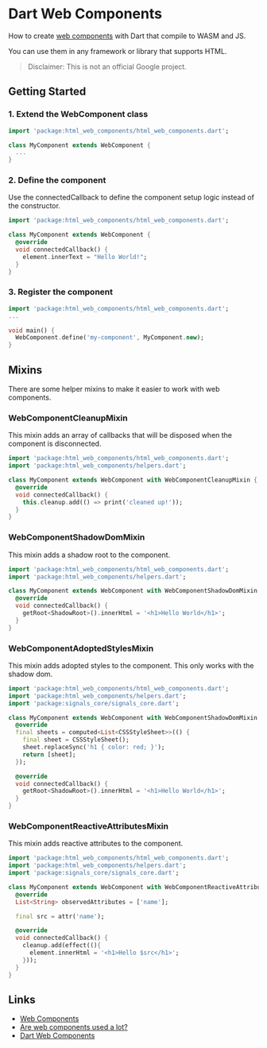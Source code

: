 # Dart Web Components

How to create [web components](https://developer.mozilla.org/en-US/docs/Web/API/Web_components) with Dart that compile to WASM and JS.

You can use them in any framework or library that supports HTML.

> Disclaimer: This is not an official Google project.

## Getting Started

### 1. Extend the WebComponent class

```dart
import 'package:html_web_components/html_web_components.dart';

class MyComponent extends WebComponent {
  ...
}
```

### 2. Define the component

Use the connectedCallback to define the component setup logic instead of the constructor.

```dart
import 'package:html_web_components/html_web_components.dart';

class MyComponent extends WebComponent {
  @override
  void connectedCallback() {
    element.innerText = "Hello World!";
  }
}
```

### 3. Register the component

```dart
import 'package:html_web_components/html_web_components.dart';
...

void main() {
  WebComponent.define('my-component', MyComponent.new);
}
```

## Mixins

There are some helper mixins to make it easier to work with web components.

### WebComponentCleanupMixin

This mixin adds an array of callbacks that will be disposed when the component is disconnected.

```dart
import 'package:html_web_components/html_web_components.dart';
import 'package:html_web_components/helpers.dart';

class MyComponent extends WebComponent with WebComponentCleanupMixin {
  @override
  void connectedCallback() {
    this.cleanup.add(() => print('cleaned up!'));
  }
}
```

### WebComponentShadowDomMixin

This mixin adds a shadow root to the component.

```dart
import 'package:html_web_components/html_web_components.dart';
import 'package:html_web_components/helpers.dart';

class MyComponent extends WebComponent with WebComponentShadowDomMixin {
  @override
  void connectedCallback() {
    getRoot<ShadowRoot>().innerHtml = '<h1>Hello World</h1>';
  }
}
```

### WebComponentAdoptedStylesMixin

This mixin adds adopted styles to the component. This only works with the shadow dom.

```dart
import 'package:html_web_components/html_web_components.dart';
import 'package:html_web_components/helpers.dart';
import 'package:signals_core/signals_core.dart';

class MyComponent extends WebComponent with WebComponentShadowDomMixin, WebComponentAdoptedStylesMixin {
  @override
  final sheets = computed<List<CSSStyleSheet>>(() {
    final sheet = CSSStyleSheet();
    sheet.replaceSync('h1 { color: red; }');
    return [sheet];
  });

  @override
  void connectedCallback() {
    getRoot<ShadowRoot>().innerHtml = '<h1>Hello World</h1>';
  }
}
```

### WebComponentReactiveAttributesMixin

This mixin adds reactive attributes to the component.

```dart
import 'package:html_web_components/html_web_components.dart';
import 'package:html_web_components/helpers.dart';
import 'package:signals_core/signals_core.dart';

class MyComponent extends WebComponent with WebComponentReactiveAttributesMixin {
  @override
  List<String> observedAttributes = ['name'];

  final src = attr('name');

  @override
  void connectedCallback() {
    cleanup.add(effect((){
      element.innerHtml = '<h1>Hello $src</h1>';
    }));
  }
}
```

## Links

- [Web Components](https://developer.mozilla.org/en-US/docs/Web/Web_Components)
- [Are web components used a lot?](https://arewebcomponentsathingyet.com)
- [Dart Web Components](https://github.com/dart-archive/web-components)
